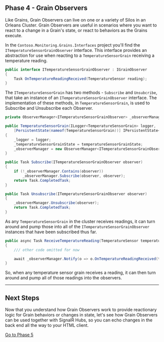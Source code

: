 ## Phase 4 - Grain Observers

Like Grains, Grain Observers can live on one or a variety of Silos in an Orleans Cluster. Grain Observers are useful in scenarios where you want to react to a change in a Grain's state, or react to behaviors as the Grains execute. 

In the `Contoso.Monitoring.Grains.Interfaces` project you'll find the `ITemperatureSensorGrainObserver` interface. This interface provides an abstraction for use when reacting to a `TemperatureSensorGrain` receiving a temperature reading. 

```csharp
public interface ITemperatureSensorGrainObserver : IGrainObserver
{
    Task OnTemperatureReadingReceived(TemperatureSensor reading);
}
```

The `ITemperatureSensorGrain` has two methods - `Subscribe` and `Unsubcribe`, that take an instance of an `ITemperatureSensorGrainObserver` interface. The implementation of these methods, in `TemperatureSensorGrain`, is used to Subscribe and Unsubscribe each Observer. 

```csharp
private ObserverManager<ITemperatureSensorGrainObserver> _observerManager;

public TemperatureSensorGrain(ILogger<TemperatureSensorGrain> logger,
    [PersistentState(nameof(TemperatureSensorGrain))] IPersistentState<TemperatureSensorGrainState> temperatureSensorGrainState)
{
    _logger = logger;
    _temperatureSensorGrainState = temperatureSensorGrainState;
    _observerManager = new ObserverManager<ITemperatureSensorGrainObserver>(TimeSpan.FromMinutes(5), _logger);
}

public Task Subscribe(ITemperatureSensorGrainObserver observer)
{
    if (!_observerManager.Contains(observer))
        _observerManager.Subscribe(observer, observer);
    return Task.CompletedTask;
}

public Task Unsubscribe(ITemperatureSensorGrainObserver observer)
{
    _observerManager.Unsubscribe(observer);
    return Task.CompletedTask;
}
```

As any `TemperatureSensorGrain` in the cluster receives readings, it can turn around and pump those into all of the `ITemperatureSensorGrainObserver` instances that have been subscribed thus far. 

```csharp
public async Task ReceiveTemperatureReading(TemperatureSensor temperatureReading)
{
    /// other code omitted for now

    await _observerManager.Notify(o => o.OnTemperatureReadingReceived(temperatureReading));
}
```

So, when any temperature sensor grain receives a reading, it can then turn around and pump all of those readings into the observers.

---

## Next Steps

Now that you understand how Grain Observers work to provide reactionary logic for Grain behaviors or changes in state, let's see how Grain Observers can be used together with SignalR Hubs, so you can echo changes in the back end all the way to your HTML client.

[Go to Phase 5](05-run-blazor-web-app.md)